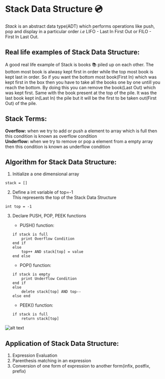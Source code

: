 # **Stack Data Structure**  :cd:
*Stack* is an abstract data type(ADT) which performs operations like push, pop and display in a particular order *i.e* LIFO - Last In First Out or FILO - First In Last Out.

## Real life examples of Stack Data Structure:
A good real life example of Stack is books :books: piled up on each other. The bottom most book is alwasy kept first in order while the top most book is kept last in order. So if you want the bottom most book(First In) which was kept first in the box then you have to take all the books one by one untill you reach the bottom. By doing this you can remove the book(Last Out) which was kept first. Same with the book present at the top of the pile. It was the last book kept in(Last In) the pile but it will be the first to be taken out(First Out) of the pile.

## Stack Terms:
**Overflow:** when we try to add or push a element to array which is full then this condition is known as overflow condition<br>
**Underflow:** when we try to remove or pop a element from a empty array then this condition is known as underflow condition

## Algorithm for Stack Data Structure:

1. Initialize a one dimensional array 
```
stack = []
```
2. Define a int variable of top=-1  
This represents the top of the Stack Data Structure
```
int top = -1
```
3. Declare PUSH, POP, PEEK functions

    * PUSH() function:
    ``` 
    if stack is full
        print Overflow Condition
    end if
    else
        top++ AND stack[top] = value
    end else
    ```
    * POP() function:
    ```
    if stack is empty
        print Underflow Condition
    end if
    else
        delete stack[top] AND top--
    else end
    ```
    * PEEK() function:
    ```
    if stack is full
        return stack[top]
    ```
![alt text](https://upload.wikimedia.org/wikipedia/commons/thumb/b/b4/Lifo_stack.png/350px-Lifo_stack.png "Stack Data Structure")

## Application of Stack Data Structure:
1. Expression Evaluation
2. Parenthesis matching in an expression
3. Conversion of one form of expression to another form(infix, postfix, prefix)